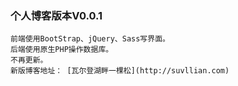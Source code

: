 ### 个人博客版本V0.0.1  
```
前端使用BootStrap、jQuery、Sass写界面。  
后端使用原生PHP操作数据库。  
不再更新。  
新版博客地址： [瓦尔登湖畔一棵松](http://suvllian.com)
```